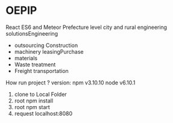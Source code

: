 # OEPIP 
React ES6 and Meteor Prefecture level city and rural engineering solutionsEngineering 
* outsourcing Construction 
* machinery leasingPurchase 
* materials 
* Waste treatment  
* Freight transportation

How run project ?
version: npm v3.10.10 node v6.10.1
1. clone to Local Folder
2. root npm install
3. root npm  start 
4. request localhost:8080
